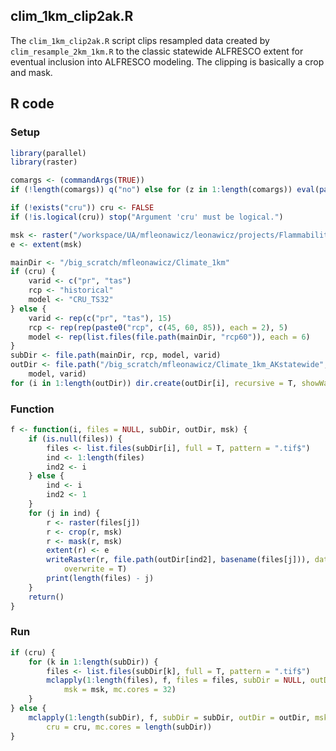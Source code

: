 


##
##
## clim_1km_clip2ak.R

The `clim_1km_clip2ak.R` script clips resampled data created by `clim_resample_2km_1km.R` to the classic statewide ALFRESCO extent for eventual inclusion into ALFRESCO modeling.
The clipping is basically a crop and mask.

## R code

### Setup


```r
library(parallel)
library(raster)

comargs <- (commandArgs(TRUE))
if (!length(comargs)) q("no") else for (z in 1:length(comargs)) eval(parse(text = comargs[[z]]))

if (!exists("cru")) cru <- FALSE
if (!is.logical(cru)) stop("Argument 'cru' must be logical.")

msk <- raster("/workspace/UA/mfleonawicz/leonawicz/projects/Flammability/data/alf2005.cavm.merged.030212.tif")
e <- extent(msk)

mainDir <- "/big_scratch/mfleonawicz/Climate_1km"
if (cru) {
    varid <- c("pr", "tas")
    rcp <- "historical"
    model <- "CRU_TS32"
} else {
    varid <- rep(c("pr", "tas"), 15)
    rcp <- rep(rep(paste0("rcp", c(45, 60, 85)), each = 2), 5)
    model <- rep(list.files(file.path(mainDir, "rcp60")), each = 6)
}
subDir <- file.path(mainDir, rcp, model, varid)
outDir <- file.path("/big_scratch/mfleonawicz/Climate_1km_AKstatewide", rcp, 
    model, varid)
for (i in 1:length(outDir)) dir.create(outDir[i], recursive = T, showWarnings = F)
```

### Function


```r
f <- function(i, files = NULL, subDir, outDir, msk) {
    if (is.null(files)) {
        files <- list.files(subDir[i], full = T, pattern = ".tif$")
        ind <- 1:length(files)
        ind2 <- i
    } else {
        ind <- i
        ind2 <- 1
    }
    for (j in ind) {
        r <- raster(files[j])
        r <- crop(r, msk)
        r <- mask(r, msk)
        extent(r) <- e
        writeRaster(r, file.path(outDir[ind2], basename(files[j])), datatype = "FLT4S", 
            overwrite = T)
        print(length(files) - j)
    }
    return()
}
```

### Run


```r
if (cru) {
    for (k in 1:length(subDir)) {
        files <- list.files(subDir[k], full = T, pattern = ".tif$")
        mclapply(1:length(files), f, files = files, subDir = NULL, outDir = outDir[k], 
            msk = msk, mc.cores = 32)
    }
} else {
    mclapply(1:length(subDir), f, subDir = subDir, outDir = outDir, msk = msk, 
        cru = cru, mc.cores = length(subDir))
}
```

